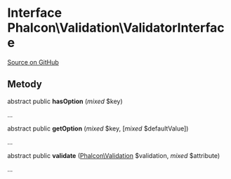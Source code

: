 # Interface **Phalcon\\Validation\\ValidatorInterface**

<a href="https://github.com/phalcon/cphalcon/blob/master/phalcon/validation/validatorinterface.zep" class="btn btn-default btn-sm">Source on GitHub</a>

## Metody

abstract public **hasOption** (*mixed* $key)

...

abstract public **getOption** (*mixed* $key, [*mixed* $defaultValue])

...

abstract public **validate** ([Phalcon\Validation](/[[language]]/[[version]]/api/Phalcon_Validation) $validation, *mixed* $attribute)

...